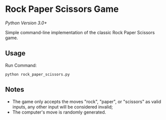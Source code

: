 # Rock Paper Scissors Game

*Python Version 3.0+*

Simple command-line implementation of the classic Rock Paper Scissors game.

## Usage

Run Command:

```
python rock_paper_scissors.py
```

## Notes

* The game only accepts the moves "rock", "paper", or "scissors" as valid inputs, any other input will be considered invalid;
* The computer's move is randomly generated.